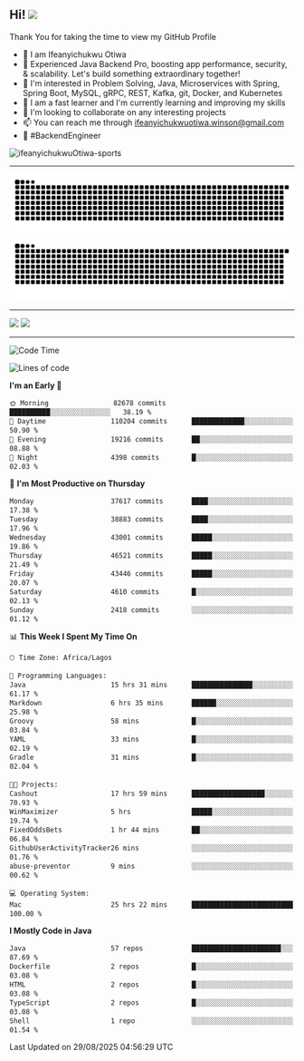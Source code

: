 <!-- BLOG-POST-LIST:START --><!-- BLOG-POST-LIST:END -->

## Hi! <img src="https://media.giphy.com/media/hvRJCLFzcasrR4ia7z/giphy.gif" width="4%"> 

Thank You for taking the time to view my GitHub Profile

- 👋 I am Ifeanyichukwu Otiwa
- 🚀 Experienced Java Backend Pro, boosting app performance, security, & scalability. Let's build something extraordinary together!
- 👀 I'm interested in Problem Solving, Java, Microservices with Spring, Spring Boot, MySQL, gRPC, REST, Kafka, git, Docker, and Kubernetes
- 🌱 I am a fast learner and I'm currently learning and improving my skills
- 💞️ I'm looking to collaborate on any interesting projects
- 📫 You can reach me through ifeanyichukwuotiwa.winson@gmail.com
- 🚀 #BackendEngineer

<p align="left" marginTop="10px"> <img src="https://komarev.com/ghpvc/?username=ifeanyichukwuOtiwa-sports&label=Profile%20views&color=0e75b6&style=for-the-badge" alt="ifeanyichukwuOtiwa-sports" /> </p>

***

<!--🐍📈SNAKEGRAPH / 🌐WEBSITE: https://github.com/Platane/snk -->
![github contribution grid snake animation](https://raw.githubusercontent.com/ifeanyichukwuOtiwa-sports/ifeanyichukwuOtiwa-sports/output/github-contribution-grid-snake-dark.svg#gh-dark-mode-only)![github contribution grid snake animation](https://raw.githubusercontent.com/ifeanyichukwuOtiwa-sports/ifeanyichukwuOtiwa-sports/output/github-contribution-grid-snake.svg#gh-light-mode-only)

***

<p float="left">
  <img float="left" src="https://github-readme-stats.vercel.app/api?username=ifeanyichukwuOtiwa-sports&count_private=true&include_all_commits=true&theme=react&show_icons=true" />
  <img float="right" src="https://github-readme-stats.vercel.app/api/top-langs/?username=ifeanyichukwuOtiwa-sports&layout=compact&show_icons=true&theme=react" /> 
</p>

***



<!--START_SECTION:waka-->
![Code Time](http://img.shields.io/badge/Code%20Time-4%2C133%20hrs%2052%20mins-blue)

![Lines of code](https://img.shields.io/badge/From%20Hello%20World%20I%27ve%20Written-62.5%20million%20lines%20of%20code-blue)

**I'm an Early 🐤** 

```text
🌞 Morning                82678 commits       ██████████░░░░░░░░░░░░░░░   38.19 % 
🌆 Daytime                110204 commits      █████████████░░░░░░░░░░░░   50.90 % 
🌃 Evening                19216 commits       ██░░░░░░░░░░░░░░░░░░░░░░░   08.88 % 
🌙 Night                  4398 commits        █░░░░░░░░░░░░░░░░░░░░░░░░   02.03 % 
```
📅 **I'm Most Productive on Thursday** 

```text
Monday                   37617 commits       ████░░░░░░░░░░░░░░░░░░░░░   17.38 % 
Tuesday                  38883 commits       ████░░░░░░░░░░░░░░░░░░░░░   17.96 % 
Wednesday                43001 commits       █████░░░░░░░░░░░░░░░░░░░░   19.86 % 
Thursday                 46521 commits       █████░░░░░░░░░░░░░░░░░░░░   21.49 % 
Friday                   43446 commits       █████░░░░░░░░░░░░░░░░░░░░   20.07 % 
Saturday                 4610 commits        █░░░░░░░░░░░░░░░░░░░░░░░░   02.13 % 
Sunday                   2418 commits        ░░░░░░░░░░░░░░░░░░░░░░░░░   01.12 % 
```


📊 **This Week I Spent My Time On** 

```text
🕑︎ Time Zone: Africa/Lagos

💬 Programming Languages: 
Java                     15 hrs 31 mins      ███████████████░░░░░░░░░░   61.17 % 
Markdown                 6 hrs 35 mins       ██████░░░░░░░░░░░░░░░░░░░   25.98 % 
Groovy                   58 mins             █░░░░░░░░░░░░░░░░░░░░░░░░   03.84 % 
YAML                     33 mins             █░░░░░░░░░░░░░░░░░░░░░░░░   02.19 % 
Gradle                   31 mins             █░░░░░░░░░░░░░░░░░░░░░░░░   02.04 % 

🐱‍💻 Projects: 
Cashout                  17 hrs 59 mins      ██████████████████░░░░░░░   70.93 % 
WinMaximizer             5 hrs               █████░░░░░░░░░░░░░░░░░░░░   19.74 % 
FixedOddsBets            1 hr 44 mins        ██░░░░░░░░░░░░░░░░░░░░░░░   06.84 % 
GithubUserActivityTracker26 mins             ░░░░░░░░░░░░░░░░░░░░░░░░░   01.76 % 
abuse-preventor          9 mins              ░░░░░░░░░░░░░░░░░░░░░░░░░   00.62 % 

💻 Operating System: 
Mac                      25 hrs 22 mins      █████████████████████████   100.00 % 
```

**I Mostly Code in Java** 

```text
Java                     57 repos            ██████████████████████░░░   87.69 % 
Dockerfile               2 repos             █░░░░░░░░░░░░░░░░░░░░░░░░   03.08 % 
HTML                     2 repos             █░░░░░░░░░░░░░░░░░░░░░░░░   03.08 % 
TypeScript               2 repos             █░░░░░░░░░░░░░░░░░░░░░░░░   03.08 % 
Shell                    1 repo              ░░░░░░░░░░░░░░░░░░░░░░░░░   01.54 % 
```




 Last Updated on 29/08/2025 04:56:29 UTC
<!--END_SECTION:waka-->

<!--
<p align="center">
![trophy](https://github-profile-trophy.vercel.app/?username=ifeanyichukwuOtiwa-sports&theme=onedark) (https://github.com/ryo-ma/github-profile-trophy)
</p>
-->

<!---
ifeanyi-otiwa/ifeanyi-otiwa is a ✨ special ✨ repository because its `README.md` (this file) appears on your GitHub profile.
You can click the Preview link to take a look at your changes.
--->

